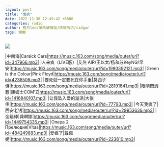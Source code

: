 ```yaml
---
layout: post
title: "发疯"
date: 2022-12-30 12:49:42 +0800
categories: radio
author: 橙月leo/吼吼破喉咙/啃啃坑坑/cidgur
tags: 懒懒
---
```

![]({{site.baseurl}}/images/cover_20221230.jpg)

|中南海|Carsick Cars|https://music.163.com/song/media/outer/url?id=347966.mp3|
|人来疯（LIVE版）|艾热 AIR/王以太/杨和苏KeyNG/早安|https://music.163.com/song/media/outer/url?id=1980392121.mp3|
|Green is the Colour|Pink Floyd|https://music.163.com/song/media/outer/url?id=4238506.mp3|
|要死就一定要死在你手里|莫西子诗|https://music.163.com/song/media/outer/url?id=28191641.mp3|
|眼睛閃蝦惹|康姆士COM'Z|https://music.163.com/song/media/outer/url?id=1416840107.mp3|
|让我坠入爱的漩涡|大张伟|https://music.163.com/song/media/outer/url?id=77793.mp3|
|今天我疯了|西安老钱|https://music.163.com/song/media/outer/url?id=29953636.mp3|
|金箍棒|龚琳娜|https://music.163.com/song/media/outer/url?id=1449754335.mp3|
|Опера 2 Прелюдия|Vitas|https://music.163.com/song/media/outer/url?id=484249883.mp3|
|爱疯了|戴佩妮|https://music.163.com/song/media/outer/url?id=223810.mp3|

